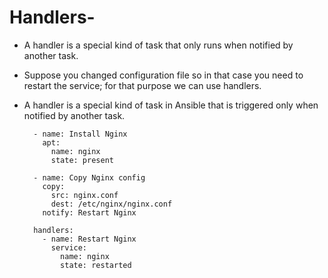 # Handlers-
- A handler is a special kind of task that only runs when notified by another task.
- Suppose you changed configuration file so in that case you need to restart the service; for that purpose we can use handlers.
- A handler is a special kind of task in Ansible that is triggered only when notified by another task.


        - name: Install Nginx
          apt:
            name: nginx
            state: present
        
        - name: Copy Nginx config
          copy:
            src: nginx.conf
            dest: /etc/nginx/nginx.conf
          notify: Restart Nginx
        
        handlers:
          - name: Restart Nginx
            service:
              name: nginx
              state: restarted

